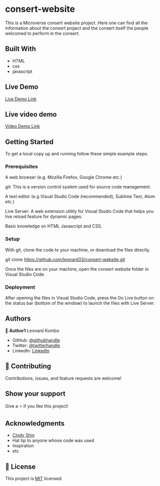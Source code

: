 # consert-website


 This is a Microverse consert website project.
 Here one can find all the information about the consert project and the consert itself the people welcomed to perform in the consert.

 
## Built With

- HTML
- css
- javascript
## Live Demo 
[Live Demo Link](https://leonard33.github.io/consert-website/)


## Live video demo
[Video Demo Link](https://www.loom.com/share/e38c3a52765743e8a6c3cdee97c97aeb)



## Getting Started

To get a local copy up and running follow these simple example steps.

### Prerequisites
A web browser (e.g. Mozilla Firefox, Google Chrome etc.)

git: This is a version control system used for source code management.

A text editor (e.g Visual Studio Code (recommended), Sublime Text, Atom etc.)

Live Server: A web extension utility for Visual Studio Code that helps you live reload feature for dynamic pages.

Basic knowledge on HTML Javascript and CSS.

### Setup
With git, clone the code to your machine, or download the files directly.

git clone https://github.com/leonard33/consert-website.git

Once the files are on your machine, open the consert website folder in Visual Studio Code.

### Deployment
After opening the files in Visual Studio Code, press the Go Live button on the status bar (bottom of the window) to launch the files with Live Server.



## Authors

👤 **Author1**
  Leonard Kombo
- GitHub: [@githubhandle](https://github.com/leonard33)
- Twitter: [@twitterhandle](https://twitter.com/leonardkombo1)
- LinkedIn: [LinkedIn](https://linkedin.com/in/leonardkombo)


## 🤝 Contributing

Contributions, issues, and feature requests are welcome!


## Show your support

Give a ⭐️ if you like this project!

## Acknowledgments

- [Cindy Shin](https://www.behance.net/adagio07)
- Hat tip to anyone whose code was used
- Inspiration
- etc
## 📝 License

This project is [MIT](./MIT.md) licensed.

